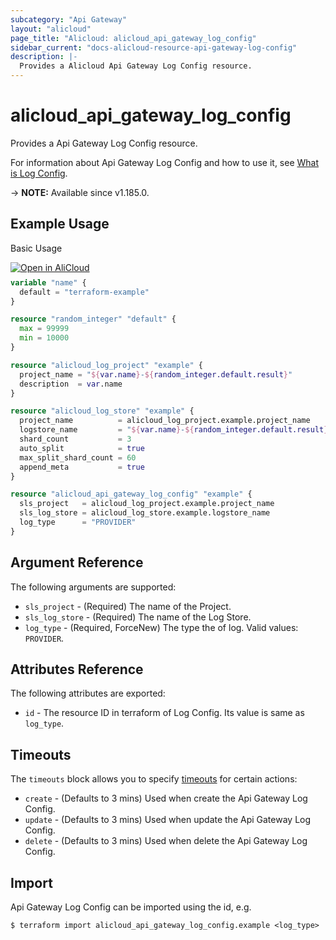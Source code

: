 ```yaml
---
subcategory: "Api Gateway"
layout: "alicloud"
page_title: "Alicloud: alicloud_api_gateway_log_config"
sidebar_current: "docs-alicloud-resource-api-gateway-log-config"
description: |-
  Provides a Alicloud Api Gateway Log Config resource.
---
```


# alicloud_api_gateway_log_config

Provides a Api Gateway Log Config resource.

For information about Api Gateway Log Config and how to use it, see [What is Log Config](https://www.alibabacloud.com/help/en/api-gateway/latest/api-cloudapi-2016-07-14-createlogconfig).

-> **NOTE:** Available since v1.185.0.

## Example Usage

Basic Usage

<div style="display: block;margin-bottom: 40px;"><div class="oics-button" style="float: right;position: absolute;margin-bottom: 10px;">
  <a href="https://api.aliyun.com/terraform?resource=alicloud_api_gateway_log_config&exampleId=5087d780-a384-eb1f-f937-0ec18e6dd4646168907d&activeTab=example&spm=docs.r.api_gateway_log_config.0.5087d780a3&intl_lang=EN_US" target="_blank">
    <img alt="Open in AliCloud" src="https://img.alicdn.com/imgextra/i1/O1CN01hjjqXv1uYUlY56FyX_!!6000000006049-55-tps-254-36.svg" style="max-height: 44px; max-width: 100%;">
  </a>
</div></div>

```terraform
variable "name" {
  default = "terraform-example"
}

resource "random_integer" "default" {
  max = 99999
  min = 10000
}

resource "alicloud_log_project" "example" {
  project_name = "${var.name}-${random_integer.default.result}"
  description  = var.name
}

resource "alicloud_log_store" "example" {
  project_name          = alicloud_log_project.example.project_name
  logstore_name         = "${var.name}-${random_integer.default.result}"
  shard_count           = 3
  auto_split            = true
  max_split_shard_count = 60
  append_meta           = true
}

resource "alicloud_api_gateway_log_config" "example" {
  sls_project   = alicloud_log_project.example.project_name
  sls_log_store = alicloud_log_store.example.logstore_name
  log_type      = "PROVIDER"
}
```

## Argument Reference

The following arguments are supported:

* `sls_project` - (Required) The name of the Project.
* `sls_log_store` - (Required) The name of the Log Store.
* `log_type` - (Required, ForceNew) The type the of log. Valid values: `PROVIDER`.

## Attributes Reference

The following attributes are exported:

* `id` - The resource ID in terraform of Log Config. Its value is same as `log_type`.

## Timeouts

The `timeouts` block allows you to specify [timeouts](https://developer.hashicorp.com/terraform/language/resources/syntax#operation-timeouts) for certain actions:

* `create` - (Defaults to 3 mins) Used when create the Api Gateway Log Config.
* `update` - (Defaults to 3 mins) Used when update the Api Gateway Log Config.
* `delete` - (Defaults to 3 mins) Used when delete the Api Gateway Log Config.

## Import

Api Gateway Log Config can be imported using the id, e.g.

```shell
$ terraform import alicloud_api_gateway_log_config.example <log_type>
```
